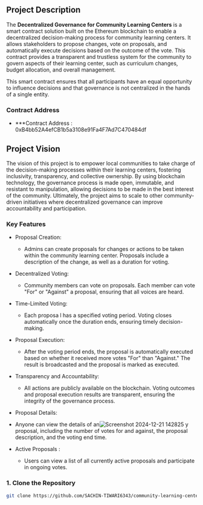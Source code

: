 

## Project Description

The **Decentralized Governance for Community Learning Centers** is a smart contract solution built on the Ethereum blockchain to enable a decentralized decision-making process for community learning centers. It allows stakeholders to propose changes, vote on proposals, and automatically execute decisions based on the outcome of the vote. This contract provides a transparent and trustless system for the community to govern aspects of their learning center, such as curriculum changes, budget allocation, and overall management.

This smart contract ensures that all participants have an equal opportunity to influence decisions and that governance is not centralized in the hands of a single entity.

### Contract Address

- ***Contract Address : 0xB4bb52A4efCB1b5a3108e91Fa4F7Ad7C470484df

## Project Vision

The vision of this project is to empower local communities to take charge of the decision-making processes within their learning centers, fostering inclusivity, transparency, and collective ownership. By using blockchain technology, the governance process is made open, immutable, and resistant to manipulation, allowing decisions to be made in the best interest of the community. Ultimately, the project aims to scale to other community-driven initiatives where decentralized governance can improve accountability and participation.

### Key Features

- Proposal Creation: 
  - Admins can create proposals for changes or actions to be taken within the community learning center. Proposals include a description of the change, as well as a duration for voting.
  
- Decentralized Voting: 
  - Community members can vote on proposals. Each member can vote "For" or "Against" a proposal, ensuring that all voices are heard.
  
- Time-Limited Voting: 
  - Each proposa
l has a specified voting period. Voting closes automatically once the duration ends, ensuring timely decision-making.
  
- Proposal Execution: 
  - After the voting period ends, the proposal is automatically executed based on whether it received more votes "For" than "Against." The result is broadcasted and the proposal is marked as executed.
  
- Transparency and Accountability: 
  - All actions are publicly available on the blockchain. Voting outcomes and proposal execution results are transparent, ensuring the integrity of the governance process.
  
-  Proposal Details: 
  - Anyone can view the details of an![Screenshot 2024-12-21 142825](https://github.com/user-attachments/assets/080d2767-ac96-4f14-88b4-547e7a871c06)
y proposal, including the number of votes for and against, the proposal description, and the voting end time.
  
- Active Proposals : 
  - Users can view a list of all currently active proposals and participate in ongoing votes.


### 1. **Clone the Repository**
   ```bash
   git clone https://github.com/SACHIN-TIWARI6343/community-learning-center-governance.git
